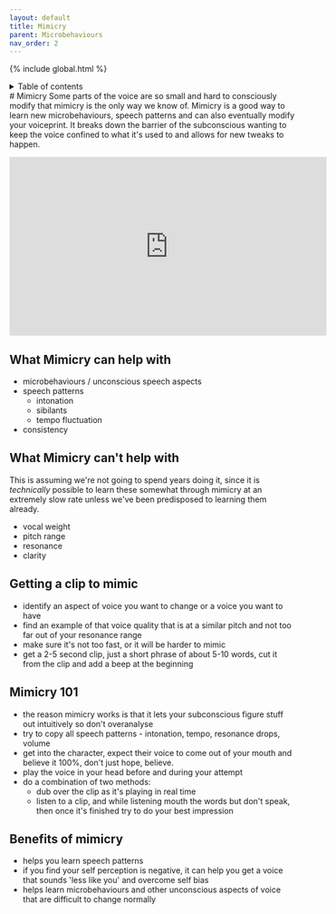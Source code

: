```yaml
---
layout: default
title: Mimicry
parent: Microbehaviours
nav_order: 2
---
```

{% include global.html %}
<details closed markdown="block">
  <summary>
    Table of contents
  </summary>
{: .text-delta }
1. TOC
{:toc}
</details>
# Mimicry
Some parts of the voice are so small and hard to consciously modify that mimicry is the only way we know of.
Mimicry is a good way to learn new microbehaviours, speech patterns and can also eventually modify your voiceprint. It breaks down the barrier of the subconscious wanting to keep the voice confined to what it's used to and allows for new tweaks to happen.

<p align="left">
  <iframe width="560" height="315" src="https://www.youtube.com/embed/gSr47pNAzeY" title="YouTube video player" frameborder="0" allow="accelerometer; autoplay; clipboard-write; encrypted-media; gyroscope; picture-in-picture" allowfullscreen></iframe>
</p>

## What Mimicry can help with
- microbehaviours / unconscious speech aspects
- speech patterns
  - intonation
  - sibilants
  - tempo fluctuation
- consistency
## What Mimicry can't help with
This is assuming we're not going to spend years doing it, since it is *technically* possible to learn these somewhat through mimicry at an extremely slow rate unless we've been predisposed to learning them already.
- vocal weight
- pitch range
- resonance
- clarity

## Getting a clip to mimic
- identify an aspect of voice you want to change or a voice you want to have
- find an example of that voice quality that is at a similar pitch and not too far out of your resonance range
- make sure it's not too fast, or it will be harder to mimic
- get a 2-5 second clip, just a short phrase of about 5-10 words, cut it from the clip and add a beep at the beginning

## Mimicry 101
- the reason mimicry works is that it lets your subconscious figure stuff out intuitively so don't overanalyse
- try to copy all speech patterns - intonation, tempo, resonance drops, volume
- get into the character, expect their voice to come out of your mouth and believe it 100%, don't just hope, believe.
- play the voice in your head before and during your attempt
- do a combination of two methods:
    * dub over the clip as it's playing in real time
    * listen to a clip, and while listening mouth the words but don't speak, then once it's finished try to do your best impression

## Benefits of mimicry
- helps you learn speech patterns
- if you find your self perception is negative, it can help you get a voice that sounds 'less like you' and overcome self bias
- helps learn microbehaviours and other unconscious aspects of voice that are difficult to change normally
